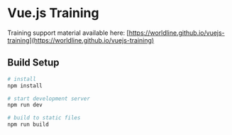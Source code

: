 # Vue.js Training

Training support material available here: [https://worldline.github.io/vuejs-training](https://worldline.github.io/vuejs-training)

## Build Setup

``` bash
# install
npm install

# start development server
npm run dev

# build to static files
npm run build
```
